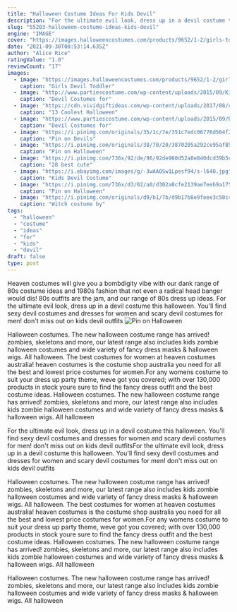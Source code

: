```yaml
---
title: "Halloween Costume Ideas For Kids Devil"
description: "For the ultimate evil look, dress up in a devil costume this halloween. You'll find sexy devil costumes and dresses for women and scary devil costumes for men! don't miss out on kids devil outfits"
slug: "55203-halloween-costume-ideas-kids-devil"
engine: "IMAGE"
cover: "https://images.halloweencostumes.com/products/9652/1-2/girls-toddler-devil-costume.jpg"
date: "2021-09-30T00:53:14.635Z"
author: "Alice Rice"
ratingValue: "1.0"
reviewCount: "17"
images:
  - image: "https://images.halloweencostumes.com/products/9652/1-2/girls-toddler-devil-costume.jpg"
    caption: "Girls Devil Toddler"
  - image: "http://www.partiescostume.com/wp-content/uploads/2015/09/Kids-Devil-Costume.jpg"
    caption: "Devil Costumes for"
  - image: "https://cdn.vividgiftideas.com/wp-content/uploads/2017/08/cool-cat.jpg"
    caption: "13 Coolest Halloween"
  - image: "https://www.partiescostume.com/wp-content/uploads/2015/09/Boy-Devil-Costume.jpg"
    caption: "Devil Costumes for"
  - image: "https://i.pinimg.com/originals/35/1c/7e/351c7edc06776d564f2bc03f78ea2b0e.jpg"
    caption: "Pin on Devils"
  - image: "https://i.pinimg.com/originals/38/70/20/3870205a292ce95af85071c64d041412.jpg"
    caption: "Pin on Halloween"
  - image: "https://i.pinimg.com/736x/92/de/96/92de960d52a8e840dcd39b5c971ec39e--devil-costume-costumes-kids.jpg"
    caption: "28 best cute"
  - image: "https://i.ebayimg.com/images/g/-3wAAOSw1Lpesf94/s-l640.jpg"
    caption: "Kids Devil Costume"
  - image: "https://i.pinimg.com/736x/d3/02/a0/d302a0cfe2139ae7eeb9a17541864d71.jpg"
    caption: "Pin on Halloween"
  - image: "https://i.pinimg.com/originals/d9/b1/7b/d9b17b8e9feee3c50c40e65f0485037d.jpg"
    caption: "Witch costume by"
tags:
  - "halloween"
  - "costume"
  - "ideas"
  - "for"
  - "kids"
  - "devil"
draft: false
type: post
---
```


Heaven costumes will give you a bombdigity vibe with our dank range of 80s costume ideas and 1980s fashion that not even a radical head banger would dis! 80s outfits are the jam, and our range of 80s dress up ideas. For the ultimate evil look, dress up in a devil costume this halloween. You'll find sexy devil costumes and dresses for women and scary devil costumes for men! don't miss out on kids devil outfits
![Pin on Halloween](https://i.pinimg.com/originals/38/70/20/3870205a292ce95af85071c64d041412.jpg "Pin on Halloween")

Halloween costumes. The new halloween costume range has arrived! zombies, skeletons and more, our latest range also includes kids zombie halloween costumes and wide variety of fancy dress masks &amp; halloween wigs. All halloween. The best costumes for women at heaven costumes australia! heaven costumes is the costume shop australia you need for all the best and lowest price costumes for women.For any womens costume to suit your dress up party theme, weve got you covered; with over 130,000 products in stock youre sure to find the fancy dress outfit and the best costume ideas. Halloween costumes. The new halloween costume range has arrived! zombies, skeletons and more, our latest range also includes kids zombie halloween costumes and wide variety of fancy dress masks &amp; halloween wigs. All halloween
<!--inArticleAds-->

<!--galleryOne-->

For the ultimate evil look, dress up in a devil costume this halloween. You'll find sexy devil costumes and dresses for women and scary devil costumes for men! don't miss out on kids devil outfitsFor the ultimate evil look, dress up in a devil costume this halloween. You'll find sexy devil costumes and dresses for women and scary devil costumes for men! don't miss out on kids devil outfits
<!--inArticleAds-->

<!--galleryTwo-->

Halloween costumes. The new halloween costume range has arrived! zombies, skeletons and more, our latest range also includes kids zombie halloween costumes and wide variety of fancy dress masks & halloween wigs. All halloween. The best costumes for women at heaven costumes australia! heaven costumes is the costume shop australia you need for all the best and lowest price costumes for women.For any womens costume to suit your dress up party theme, weve got you covered; with over 130,000 products in stock youre sure to find the fancy dress outfit and the best costume ideas. Halloween costumes. The new halloween costume range has arrived! zombies, skeletons and more, our latest range also includes kids zombie halloween costumes and wide variety of fancy dress masks & halloween wigs. All halloween
<!--galleryThree-->

Halloween costumes. The new halloween costume range has arrived! zombies, skeletons and more, our latest range also includes kids zombie halloween costumes and wide variety of fancy dress masks & halloween wigs. All halloween
